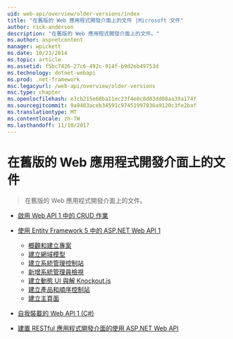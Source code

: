 ```yaml
---
uid: web-api/overview/older-versions/index
title: "在舊版的 Web 應用程式開發介面上的文件 |Microsoft 文件"
author: rick-anderson
description: "在舊版的 Web 應用程式開發介面上的文件。"
ms.author: aspnetcontent
manager: wpickett
ms.date: 10/23/2014
ms.topic: article
ms.assetid: f5bc7426-27c6-492c-914f-b9d2eb49753d
ms.technology: dotnet-webapi
ms.prod: .net-framework
msc.legacyurl: /web-api/overview/older-versions
msc.type: chapter
ms.openlocfilehash: e3cb215e60ba11ec23f4e0c8d03dd08aa39a174f
ms.sourcegitcommit: 9a9483aceb34591c97451997036a9120c3fe2baf
ms.translationtype: MT
ms.contentlocale: zh-TW
ms.lasthandoff: 11/10/2017
---
```

<a name="documentation-on-older-versions-of-web-api"></a>在舊版的 Web 應用程式開發介面上的文件
====================
> 在舊版的 Web 應用程式開發介面上的文件。


- [啟用 Web API 1 中的 CRUD 作業](creating-a-web-api-that-supports-crud-operations.md)
- [使用 Entity Framework 5 中的 ASP.NET Web API 1](using-web-api-1-with-entity-framework-5/index.md)

    - [概觀和建立專案](using-web-api-1-with-entity-framework-5/using-web-api-with-entity-framework-part-1.md)
    - [建立網域模型](using-web-api-1-with-entity-framework-5/using-web-api-with-entity-framework-part-2.md)
    - [建立系統管理控制站](using-web-api-1-with-entity-framework-5/using-web-api-with-entity-framework-part-3.md)
    - [新增系統管理員檢視](using-web-api-1-with-entity-framework-5/using-web-api-with-entity-framework-part-4.md)
    - [建立動態 UI 與解 Knockout.js](using-web-api-1-with-entity-framework-5/using-web-api-with-entity-framework-part-5.md)
    - [建立產品和順序控制站](using-web-api-1-with-entity-framework-5/using-web-api-with-entity-framework-part-6.md)
    - [建立主頁面](using-web-api-1-with-entity-framework-5/using-web-api-with-entity-framework-part-7.md)
- [自我裝載的 Web API 1 (C#)](self-host-a-web-api.md)
- [建置 RESTful 應用程式開發介面的使用 ASP.NET Web API](build-restful-apis-with-aspnet-web-api.md)
